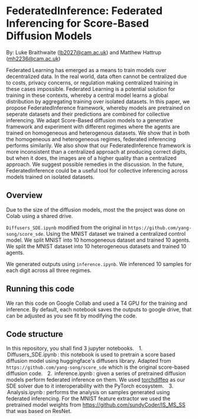 # FederatedInference: Federated Inferencing for Score-Based Diffusion Models
By: Luke Braithwaite (lb2027@cam.ac.uk) and Matthew Hattrup (mh2236@cam.ac.uk)

Federated Learning has emerged as a means to train models over decentralized data. 
In the real world, data often cannot be centralized due to costs, privacy concerns, or regulation making centralized training in these cases impossible. Federated Learning is a potential solution for training in these contexts, whereby a central model learns a global distribution by aggregating training over isolated datasets. 
In this paper, we propose FederatedInference framework, whereby models are pretrained on seperate datasets and their predictions are combined for collective inferencing. 
We adapt Score-Based diffusion models to a generative framework and experiment with different regimes where the agents are trained on homogeneous and heterogenous datasets. 
We show that in both the homogeneous and heterogeneous regimes, federated inferencing performs similarily. 
We also show that our FederatedInference framework is more inconsistent than a centralized approach at producing correct digits, but when it does, the images are of a higher quality than a centralized approach. 
We suggest possible remedies in the discussion. 
In the future, FederatedInference could be a useful tool for collective inferencing across models trained on isolated datasets.

## Overview
Due to the size of the diffusion models, most the the project was done on Colab using a shared drive.

`Diffusers_SDE.ipynb` modified from the original in `https://github.com/yang-song/score_sde`. Using the MNIST dataset we trained a centralized control model. We split MNIST into 10 homogeneous dataset and trained 10 agents. We split the MNIST dataset into 10 heterogeneous datasets and trained 10 agents.

We generated outputs using `inference.ipynb`. We inferenced 10 samples for each digit across all three regimes. 

## Running this code
We ran this code on Google Collab and used a T4 GPU for the training and inference.
By default, each notebook saves the outputs to google drive, that can be adjusted as you see fit by modifying the code.


## Code structure
In this repository, you shall find 3 jupyter notebooks.
 1.⁠ ⁠⁠ Diffusers_SDE.ipynb ⁠: this notebook is used to pretrain a score based diffusion model using huggingface's diffusers library. Adapted from `https://github.com/yang-song/score_sde` which is the original score-based diffusion code.
 2.⁠ ⁠⁠ inference.ipynb ⁠: given a series of pretrained diffusion models perform federated inference on them. We used [torchdiffeq](https://github.com/rtqichen/torchdiffeq) as our SDE solver due to it interoperability with the PyTorch ecosystem.
 3.⁠ ⁠⁠ Analysis.ipynb ⁠: performs the analysis on samples generated using federated inferencing. For the MNIST feature extractor we used the pretrained model weights from https://github.com/sundyCoder/IS_MS_SS that was based on ResNet.




